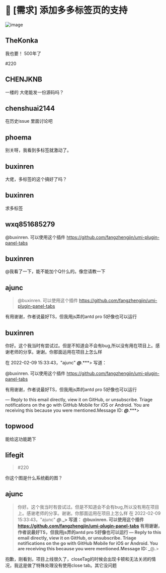# 👑 [需求] 添加多多标签页的支持

![image](https://user-images.githubusercontent.com/29041799/130338507-40af302a-16f5-41ec-a404-df750ca32000.png)

## TheKonka

我也要！ 500年了

#220

## CHENJKNB

一楼的 大佬能发一份源码吗？

## chenshuai2144

在历史issue 里面讨论吧

## phoema

别关呀，我看到多标签就激动了。

## buxinren

大佬，多标签的这个搞好了吗？

## buxinren

求多标签

## wxq851685279

@buxinren. 可以使用这个插件 https://github.com/fangzhengjin/umi-plugin-panel-tabs

## buxinren

@我看了一下，能不能加个Q什么的。像您请教一下

## ajunc

> @buxinren. 可以使用这个插件 https://github.com/fangzhengjin/umi-plugin-panel-tabs

有用谢谢，作者说最好TS，但我用js弄的antd pro 5好像也可以运行

## buxinren

你好。这个我当时有尝试过。但是不知道会不会有bug,所以没有用在项目上。感谢老师的分享。谢谢。你那面运用在项目上怎么样

在 2022-02-09 15:33:43，"ajunc" **_@_**.\*\*\*> 写道：

@buxinren. 可以使用这个插件 https://github.com/fangzhengjin/umi-plugin-panel-tabs

有用谢谢，作者说最好TS，但我用js弄的antd pro 5好像也可以运行

—
Reply to this email directly, view it on GitHub, or unsubscribe.
Triage notifications on the go with GitHub Mobile for iOS or Android.
You are receiving this because you were mentioned.Message ID: **_@_**.\*\*\*>

## topwood

能给这功能跪下

## lifegit

> #220

你这个图是什么系统截的图？

## ajunc

> 你好。这个我当时有尝试过。但是不知道会不会有bug,所以没有用在项目上。感谢老师的分享。谢谢。你那面运用在项目上怎么样 在 2022-02-09 15:33:43，"ajunc" **_@_**.**_> 写道： @buxinren. 可以使用这个插件 https://github.com/fangzhengjin/umi-plugin-panel-tabs 有用谢谢，作者说最好TS，但我用js弄的antd pro 5好像也可以运行 — Reply to this email directly, view it on GitHub, or unsubscribe. Triage notifications on the go with GitHub Mobile for iOS or Android. You are receiving this because you were mentioned.Message ID: _**@**_._**>

抱歉，刚看到，项目上线很久了，closeTag的时候会出现卡顿和无法关闭的情况，我这是做了特殊处理没有使用close tab。其它没问题
